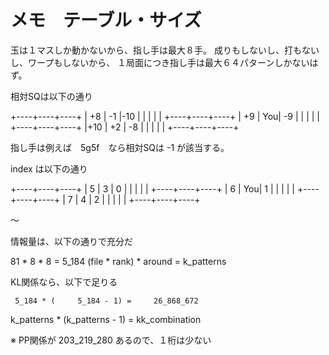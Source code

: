 # メモ　テーブル・サイズ

玉は１マスしか動かないから、指し手は最大８手。
成りもしないし、打もないし、ワープもしないから、
１局面につき指し手は最大６４パターンしかないはず。

相対SQは以下の通り

+----+----+----+
| +8 | -1 |-10 |
|    |    |    |
+----+----+----+
| +9 | You| -9 |
|    |    |    |
+----+----+----+
|+10 | +2 | -8 |
|    |    |    |
+----+----+----+

指し手は例えば　5g5f　なら相対SQは -1 が該当する。

index は以下の通り

+----+----+----+
|  5 |  3 |  0 |
|    |    |    |
+----+----+----+
|  6 | You|  1 |
|    |    |    |
+----+----+----+
|  7 |  4 |  2 |
|    |    |    |
+----+----+----+

～

情報量は、以下の通りで充分だ

   81 *    8  *      8 =      5_184
(file * rank) * around = k_patterns

KL関係なら、以下で足りる

     5_184 * (     5_184 - 1) =     26_868_672
k_patterns * (k_patterns - 1) = kk_combination

※ PP関係が 203_219_280 あるので、１桁は少ない
